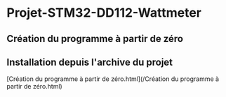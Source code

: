 # Projet-STM32-DD112-Wattmeter
 
## Création du programme à partir de zéro



## Installation depuis l'archive du projet

[Création du programme à partir de zéro.html](/Création du programme à partir de zéro.html)